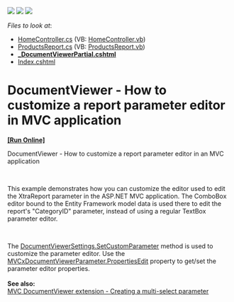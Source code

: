 <!-- default badges list -->
![](https://img.shields.io/endpoint?url=https://codecentral.devexpress.com/api/v1/VersionRange/128596267/13.2.6%2B)
[![](https://img.shields.io/badge/Open_in_DevExpress_Support_Center-FF7200?style=flat-square&logo=DevExpress&logoColor=white)](https://supportcenter.devexpress.com/ticket/details/E5053)
[![](https://img.shields.io/badge/📖_How_to_use_DevExpress_Examples-e9f6fc?style=flat-square)](https://docs.devexpress.com/GeneralInformation/403183)
<!-- default badges end -->
<!-- default file list -->
*Files to look at*:

* [HomeController.cs](./CS/E5053/Controllers/HomeController.cs) (VB: [HomeController.vb](./VB/E5053/Controllers/HomeController.vb))
* [ProductsReport.cs](./CS/E5053/Reports/ProductsReport.cs) (VB: [ProductsReport.vb](./VB/E5053/Reports/ProductsReport.vb))
* **[_DocumentViewerPartial.cshtml](./CS/E5053/Views/Home/_DocumentViewerPartial.cshtml)**
* [Index.cshtml](./CS/E5053/Views/Home/Index.cshtml)
<!-- default file list end -->
# DocumentViewer - How to customize a report parameter editor in MVC application
<!-- run online -->
**[[Run Online]](https://codecentral.devexpress.com/e5053)**
<!-- run online end -->


<p>DocumentViewer - How to customize a report parameter editor in an MVC application</p>
<br />
<p>This example demonstrates how you can customize the editor used to edit the XtraReport parameter in the ASP.NET MVC application. The ComboBox editor bound to the Entity Framework model data is used there to edit the report's "CategoryID" parameter, instead of using a regular TextBox parameter editor.</p>
<br />
<p>The <a href="http://documentation.devexpress.com/#AspNet/DevExpressWebMvcDocumentViewerSettings_SetCustomParametertopic2003"><u>DocumentViewerSettings.SetCustomParameter</u></a> method is used to customize the parameter editor. Use the <a href="http://documentation.devexpress.com/#AspNet/DevExpressWebMvcMVCxDocumentViewerParameter_PropertiesEdittopic"><u>MVCxDocumentViewerParameter.PropertiesEdit</u></a> property to get/set the parameter editor properties.<br /><br /><strong>See also:</strong><br /><a href="https://www.devexpress.com/Support/Center/p/T191944">MVC DocumentViewer extension - Creating a multi-select parameter</a></p>

<br/>


